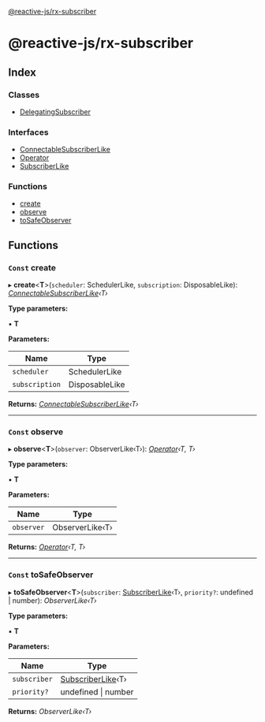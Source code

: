 [@reactive-js/rx-subscriber](README.md)

# @reactive-js/rx-subscriber

## Index

### Classes

* [DelegatingSubscriber](classes/delegatingsubscriber.md)

### Interfaces

* [ConnectableSubscriberLike](interfaces/connectablesubscriberlike.md)
* [Operator](interfaces/operator.md)
* [SubscriberLike](interfaces/subscriberlike.md)

### Functions

* [create](README.md#const-create)
* [observe](README.md#const-observe)
* [toSafeObserver](README.md#const-tosafeobserver)

## Functions

### `Const` create

▸ **create**<**T**>(`scheduler`: SchedulerLike, `subscription`: DisposableLike): *[ConnectableSubscriberLike](interfaces/connectablesubscriberlike.md)‹T›*

**Type parameters:**

▪ **T**

**Parameters:**

Name | Type |
------ | ------ |
`scheduler` | SchedulerLike |
`subscription` | DisposableLike |

**Returns:** *[ConnectableSubscriberLike](interfaces/connectablesubscriberlike.md)‹T›*

___

### `Const` observe

▸ **observe**<**T**>(`observer`: ObserverLike‹T›): *[Operator](interfaces/operator.md)‹T, T›*

**Type parameters:**

▪ **T**

**Parameters:**

Name | Type |
------ | ------ |
`observer` | ObserverLike‹T› |

**Returns:** *[Operator](interfaces/operator.md)‹T, T›*

___

### `Const` toSafeObserver

▸ **toSafeObserver**<**T**>(`subscriber`: [SubscriberLike](interfaces/subscriberlike.md)‹T›, `priority?`: undefined | number): *ObserverLike‹T›*

**Type parameters:**

▪ **T**

**Parameters:**

Name | Type |
------ | ------ |
`subscriber` | [SubscriberLike](interfaces/subscriberlike.md)‹T› |
`priority?` | undefined &#124; number |

**Returns:** *ObserverLike‹T›*
